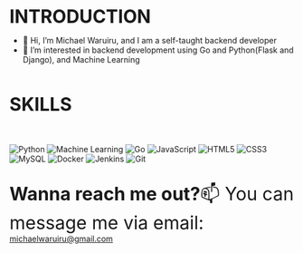 <font size="6"><b>INTRODUCTION</b></font>
- 👋 Hi, I’m Michael Waruiru, and I am a self-taught backend developer
- 👀 I’m interested in backend development using Go and Python(Flask and Django), and Machine Learning

<br>
<div style="margin-top: 20px; margin-bottom: 20px;">
        <font size="6"><b>SKILLS</b></font>
</div>
<br>

![Python](https://img.shields.io/badge/-Python-blue?style=flat-square&logo=python)
![Machine Learning](https://img.shields.io/badge/-Machine%20Learning-FF6F00?style=flat-square&logo=machine-learning&logoColor=white)
![Go](https://img.shields.io/badge/-Go-00ADD8?style=flat-square&logo=go)
![JavaScript](https://img.shields.io/badge/-JavaScript-F7DF1E?style=flat-square&logo=javascript&logoColor=black)
![HTML5](https://img.shields.io/badge/-HTML5-E34F26?style=flat-square&logo=html5&logoColor=white)
![CSS3](https://img.shields.io/badge/-CSS3-1572B6?style=flat-square&logo=css3&logoColor=white)
![MySQL](https://img.shields.io/badge/-MySQL-4479A1?style=flat-square&logo=mysql&logoColor=white)
![Docker](https://img.shields.io/badge/-Docker-2496ED?style=flat-square&logo=docker&logoColor=white)
![Jenkins](https://img.shields.io/badge/-Jenkins-D24939?style=flat-square&logo=jenkins&logoColor=white)
![Git](https://img.shields.io/badge/-git-6686B2?style=flat-square&logo=git&Color=white)
<br>
<br>

<font size="6"><b>Wanna reach me out?</b>📫 You can message me via email:</font>
     michaelwaruiru@gmail.com   



